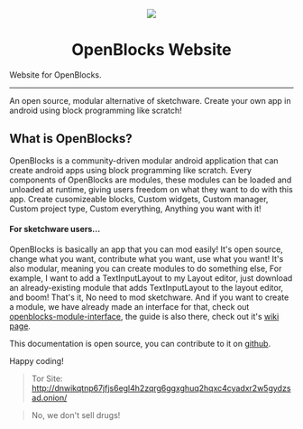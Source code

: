 <p align="center">
  <img src="https://avatars.githubusercontent.com/u/79303186?s=150&v=4">
</p>

<h1 align="center">OpenBlocks Website</h1>

Website for OpenBlocks.

----

An open source, modular alternative of sketchware. Create your own app in android using block programming like scratch!

## What is OpenBlocks?
OpenBlocks is a community-driven modular android application that can create android apps using block programming like scratch. Every components of OpenBlocks are modules, these modules can be loaded and unloaded at runtime, giving users freedom on what they want to do with this app. Create cusomizeable blocks, Custom widgets, Custom manager, Custom project type, Custom everything, Anything you want with it!

#### For sketchware users...
OpenBlocks is basically an app that you can mod easily! It's open source, change what you want, contribute what you want, use what you want! It's also modular, meaning you can create modules to do something else, For example, I want to add a TextInputLayout to my Layout editor, just download an already-existing module that adds TextInputLayout to the layout editor, and boom! That's it, No need to mod sketchware. And if you want to create a module, we have already made an interface for that, check out [openblocks-module-interface](https://github.com/OpenBlocksTeam/openblocks-module-interface), the guide is also there, check out it's [wiki page](https://github.com/OpenBlocksTeam/openblocks-module-communicator/wiki/Initial-Idea).

This documentation is open source, you can contribute to it on [github](https://github.com/OpenBlocksTeam/openblocks-docs).

Happy coding!

> Tor Site: http://dnwikqtnp67jfjs6egl4h2zqrg6ggxghuq2hqxc4cyadxr2w5gydzsad.onion/

> No, we don't sell drugs!
